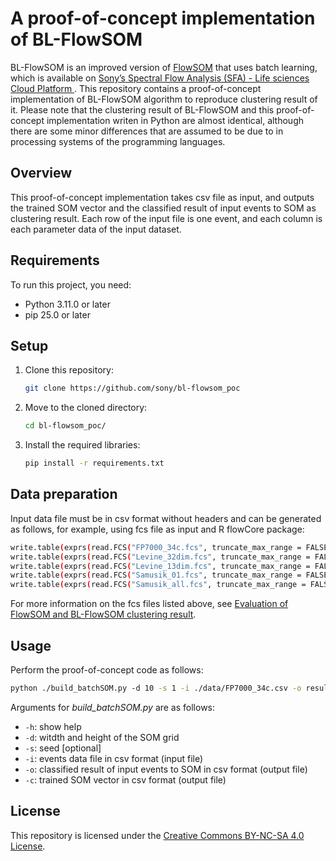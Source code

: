 # A proof-of-concept implementation of BL-FlowSOM
BL-FlowSOM is an improved version of [FlowSOM](https://github.com/SofieVG/FlowSOM) that uses batch learning, which is available on [Sony’s Spectral Flow Analysis (SFA) - Life sciences Cloud Platform ](https://www.sonybiotechnology.com/us/instruments/sfa-cloud-platform/). This repository contains a proof-of-concept implementation of BL-FlowSOM algorithm to reproduce clustering result of it. Please note that the clustering result of BL-FlowSOM and this proof-of-concept implementation writen in Python are almost identical, although there are some minor differences that are assumed to be due to in processing systems of the programming languages.

## Overview
This proof-of-concept implementation takes csv file as input, and outputs the trained SOM vector and the classified result of input events to SOM as clustering result. Each row of the input file is one event, and each column is each parameter data of the input dataset.

## Requirements

To run this project, you need:
- Python 3.11.0 or later
- pip 25.0 or later

## Setup

1. Clone this repository:
    ```bash
    git clone https://github.com/sony/bl-flowsom_poc
    ```

2. Move to the cloned directory:
    ```bash
    cd bl-flowsom_poc/
    ```

3. Install the required libraries:
    ```bash
    pip install -r requirements.txt
    ```

## Data preparation
Input data file must be in csv format without headers and can be generated as follows, for example, using fcs file as input and R flowCore package:

```bash
write.table(exprs(read.FCS("FP7000_34c.fcs", truncate_max_range = FALSE))[,1:34], "data/FP7000_34c.csv", sep=",", row.names=F, col.names=F)
write.table(exprs(read.FCS("Levine_32dim.fcs", truncate_max_range = FALSE))[,5:36], "data/Levine_32dim.csv", sep=",", row.names=F, col.names=F)
write.table(exprs(read.FCS("Levine_13dim.fcs", truncate_max_range = FALSE))[,1:13], "data/Levine_13dim.csv", sep=",", row.names=F, col.names=F)
write.table(exprs(read.FCS("Samusik_01.fcs", truncate_max_range = FALSE))[,9:47], "data/Samusik_01.csv", sep=",", row.names=F, col.names=F)
write.table(exprs(read.FCS("Samusik_all.fcs", truncate_max_range = FALSE))[,9:47], "data/Samusik_all.csv", sep=",", row.names=F, col.names=F)
```
For more information on the fcs files listed above, see [Evaluation of FlowSOM and BL-FlowSOM clustering result](https://github.com/sony/bl-flowsom_eval/).

## Usage
Perform the proof-of-concept code as follows:

```bash
python ./build_batchSOM.py -d 10 -s 1 -i ./data/FP7000_34c.csv -o results/FP7000_34c_clust.csv -c results/FP7000_34c_codes.csv
```

Arguments for _build_batchSOM.py_ are as follows:
- `-h`: show help
- `-d`: witdth and height of the SOM grid
- `-s`: seed [optional]
- `-i`: events data file in csv format (input file)
- `-o`: classified result of input events to SOM in csv format (output file)
- `-c`: trained SOM vector in csv format (output file)

## License
This repository is licensed under the [Creative Commons BY-NC-SA 4.0 License](LICENSE).
